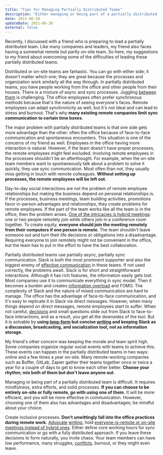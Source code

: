 ```yaml
---
title: "Tips for Managing Partially Distributed Teams"
description: "Either managing or being part of a partially distributed team is difficult. It requires a mixture of sync and async processes to prevent low performance, conflicts, and burnout."
date: 2021-06-28
updateDate: 2021-06-28
external: false
---
```


Recently, I discussed with a friend who is preparing to lead a partially distributed team. Like many companies and leaders, my friend also faces having a somewhat remote but partly on-site team. So here, my suggestions to my friend about overcoming some of the difficulties of leading these partially distributed teams.

Distributed or on-site teams are fantastic. You can go with either side; it doesn't matter which one; they are great because the processes and organization work similarly all the way through. In partially distributed teams, you have people working from the office and other people from their houses. There is a mixture of async and sync processes. Juggling [between them](/books/high-productivity-and-clear-communication-in-different-cultures/) is challenging. The office employees often prefer synchronous methods because that's the nature of seeing everyone's faces. Remote employees can adapt synchronicity as well, but it's not ideal and can lead to stress and burnout. That's why **many existing remote companies limit sync communication to certain time boxes**.

The major problem with partially distributed teams is that one side gets more advantage than the other: often the office because of face-to-face communication and spontaneous encounters. This situation is one of the concerns of my friend as well. Employees in the office having more interaction is natural. However, if the team doesn't have proper processes, the remote employees might feel excluded. Involving remote employees in the processes shouldn't be an afterthought. For example, when the on-site team members want to spontaneously talk about a problem to solve it quickly, they use sync communication. Most often than not, they usually miss getting in touch with remote colleagues. **Without setting up processes, the remote employees will be left out.**

Day-to-day social interactions are not the problem of remote employee relationships but making the business depend on personal relationships is. If the processes, business meetings, team building activities, promotions favor in-person advantages and relationships, they create problems for remote employees. If the part of the team works like all the team is in the office, then the problem arises. [One of the intricacies is hybrid meetings](/why-are-hybrid-meetings-terrible-remote-vs-on-site-meetings/): one or two people remotely join while others join in a conference room together. To create equity, **everyone should join the meeting remotely from their computers if one person is remote**. The team shouldn't leave someone out and turn their life decisions or obligations into a disadvantage. Requiring everyone to join remotely might not be convenient in the office, but the team has to put in the effort to have the best collaboration.

Partially distributed teams use partially async, partially sync communication. Slack is both the most prominent supporter and also the biggest enemy of [effective communication](/books/high-productivity-and-clear-communication-in-different-cultures/) in these teams. If not used correctly, the problems await. Slack is for short and straightforward interactions. Although it has rich features, the information easily gets lost. Most companies use it to communicate everything in sync model. Then it becomes a burden and creates [information overload](/prioritization-skills-for-senior-and-staff-software-engineers/) and FOMO. The complexity of Slack and the nature of mixed communication are hard to manage. The office has the advantage of face-to-face communication, and it's easy to replicate it in Slack via direct messages. However, when many things depend on direct messages, remote employees start to suffer. When not careful, [decisions](/communicating-decisions-in-the-organizations/) and small questions slide out from Slack to face-to-face interactions, and as a result, you get all the downsides of the tool. But it is solvable by **using [long-form](/how-to-organize-your-engineering-teams-documents/) but concise [writing](/why-is-writing-important/) and keeping Slack as a discussion, broadcasting, and socialization tool, not as information storage**.

My friend's other concern was keeping the morale and team spirit high. Some companies organize regular social events with teams to achieve this. These events can happen in the partially distributed teams in two ways: online and a few times a year on-site. Many remote-working companies such as Buffer, GitLab, Zapier gather their teams together once or twice a year for a couple of days to get to know each other better. **Choose your rhythm; mix both of them but don't leave anyone out**.

Managing or being part of a partially distributed team is difficult. It requires mindfulness, extra efforts, and solid processes. **If you can choose to be entirely on-site or fully remote, go with using one of them.** It will be more efficient, and you will be more effective in communication. However, choosing one of them also has advantages and disadvantages; be mindful about your choice.

Create inclusive processes. **Don't unwittingly fall into the office practices during remote work.** [Advocate](/how-to-organize-your-engineering-teams-documents/) [writing](/why-is-writing-important/), hold [everyone-is-remote or on-site meetings instead of hybrid ones](/why-are-hybrid-meetings-terrible-remote-vs-on-site-meetings/). Either define core working hours for sync communication or go with a fully distributed approach. If you leave these decisions to form naturally, you invite chaos. Your team members can have low performance, many struggles, [conflicts](/how-to-solve-and-prevent-conflicts/), burnout, or they might even leave.
